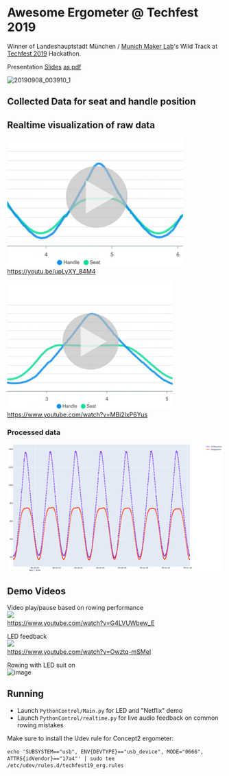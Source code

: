 # Awesome Ergometer @ Techfest 2019

Winner of Landeshauptstadt München / [Munich Maker Lab](https://munichmakerlab.de/)'s Wild Track at [Techfest 2019](https://techfestmunich.com/) Hackathon.

Presentation [Slides](https://docs.google.com/presentation/d/1Cj1SVs_LXiQ6w6Apk9l8yiHGhnoP5J-KI6mlytDi-2g/edit?usp=sharing) [as pdf](https://github.com/NikolasE/Techfest19/blob/master/docu/Techfest19_ergometer.pdf)

![20190908_003910_1](https://user-images.githubusercontent.com/11611719/64481326-7d7e0f80-d1da-11e9-8fdc-250e890439a7.gif)

## Collected Data for seat and handle position

## Realtime visualization of raw data

<a href="https://youtu.be/upLyXY_84M4"><img src="https://raw.githubusercontent.com/NikolasE/Techfest19/master/docu/realtime_good.png" height=300 /></a>  
https://youtu.be/upLyXY_84M4

<a href="https://www.youtube.com/watch?v=MBi2lxP6Yus"><img src="https://raw.githubusercontent.com/NikolasE/Techfest19/master/docu/realtime_bad.png" height=300 /></a>  
https://www.youtube.com/watch?v=MBi2lxP6Yus

### Processed data

![image](https://raw.githubusercontent.com/NikolasE/Techfest19/master/docu/data_vis.png)

## Demo Videos
Video play/pause based on rowing performance  
<a href="https://www.youtube.com/watch?v=G4LVUWbew_E"><img src="https://user-images.githubusercontent.com/11611719/64515668-4b110700-d2ed-11e9-9f8d-0220777beaaa.jpg" height=300 /></a>  
https://www.youtube.com/watch?v=G4LVUWbew_E

LED feedback  
<a href="https://www.youtube.com/watch?v=Owztq-mSMeI"><img src="https://user-images.githubusercontent.com/11611719/64516039-05087300-d2ee-11e9-9c60-1ea90fbd13f6.jpg" height=300/></a>  
https://www.youtube.com/watch?v=Owztq-mSMeI

Rowing with LED suit on  
![image](https://user-images.githubusercontent.com/11611719/64512710-45b0be00-d2e7-11e9-88f3-afdb6ef311c9.png)

## Running

* Launch `PythonControl/Main.py` for LED and "Netflix" demo
* Launch `PythonControl/realtime.py` for live audio feedback on common rowing mistakes

Make sure to install the Udev rule for Concept2 ergometer:
```
echo 'SUBSYSTEM=="usb", ENV{DEVTYPE}=="usb_device", MODE="0666", ATTRS{idVendor}=="17a4"' | sudo tee /etc/udev/rules.d/techfest19_erg.rules
```

